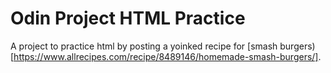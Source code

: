 # Odin Project HTML Practice
  A project to practice html by posting a yoinked recipe for [smash burgers)[https://www.allrecipes.com/recipe/8489146/homemade-smash-burgers/].
